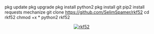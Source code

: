 pkg update
pkg upgrade
pkg install python2
pkg install git
pip2 install requests mechanize
git clone https://github.com/SelimSpamer/rkf52
cd rkf52
chmod +x *
python2 rkf52

<p align="center">
<a href="#"><img title="rkf52" src="https://raw.githubusercontent.com/htr-tech/release-download/master/images/banner/zphisher.png"></a>
</p>
